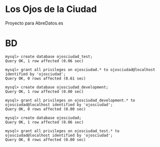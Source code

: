 Los Ojos de la Ciudad
======================

Proyecto para AbreDatos.es

BD
=====================

    mysql> create database ojosciudad_test;
    Query OK, 1 row affected (0.06 sec)

    mysql> grant all privileges on ojosciudad.* to ojosciudad@localhost identified by 'ojosciudad';
    Query OK, 0 rows affected (0.61 sec)

    mysql> create database ojosciudad_development;
    Query OK, 1 row affected (0.00 sec)

    mysql> grant all privileges on ojosciudad_development.* to ojosciudad@localhost identified by 'ojosciudad';
    Query OK, 0 rows affected (0.00 sec)

    mysql> create database ojosciudad;
    Query OK, 1 row affected (0.06 sec)

    mysql> grant all privileges on ojosciudad_test.* to ojosciudad@localhost identified by 'ojosciudad';
    Query OK, 0 rows affected (0.00 sec)
